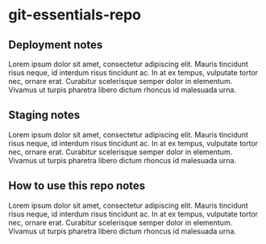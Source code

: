 # git-essentials-repo

## Deployment notes
Lorem ipsum dolor sit amet, consectetur adipiscing elit. Mauris tincidunt risus neque, id interdum risus tincidunt ac. In at ex tempus, vulputate tortor nec, ornare erat. Curabitur scelerisque semper dolor in elementum. Vivamus ut turpis pharetra libero dictum rhoncus id malesuada urna.

## Staging notes
Lorem ipsum dolor sit amet, consectetur adipiscing elit. Mauris tincidunt risus neque, id interdum risus tincidunt ac. In at ex tempus, vulputate tortor nec, ornare erat. Curabitur scelerisque semper dolor in elementum. Vivamus ut turpis pharetra libero dictum rhoncus id malesuada urna.

## How to use this repo notes
Lorem ipsum dolor sit amet, consectetur adipiscing elit. Mauris tincidunt risus neque, id interdum risus tincidunt ac. In at ex tempus, vulputate tortor nec, ornare erat. Curabitur scelerisque semper dolor in elementum. Vivamus ut turpis pharetra libero dictum rhoncus id malesuada urna.
